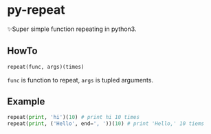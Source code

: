 # py-repeat
✨Super simple function repeating in python3.

HowTo
-
```python
repeat(func, args)(times)
```
`func` is function to repeat, `args` is tupled arguments.

Example
-
```python
repeat(print, 'hi')(10) # print hi 10 times
repeat(print, ('Hello', end=', '))(10) # print 'Hello,' 10 tiems
```
